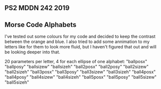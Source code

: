 ## PS2 MDDN 242 2019

## Morse Code Alphabets

I've tested out some colours for my code and decided to keep the contrast between the orange and blue. I also tried to add some annimation to my letters like for them to look more fluid, but I haven't figured that out and will be looking deeper into that.

20 parameters per letter, 4 for each ellipse of one alphabet:
	"ballposx"
    "ballposy"
    "ballsizew"
    "ballsizeh"
	"ball2posx"
    "ball2posy"
    "ball2sizew"
    "ball2sizeh"
    "ball3posx"
    "ball3posy"
    "ball3sizew"
    "ball3sizeh"
    "ball4posx"
    "ball4posy"
    "ball4sizew"
    "ball4sizeh"
    "ball5posx"
    "ball5posy"
    "ball5sizew"
    "ball5sizeh"
